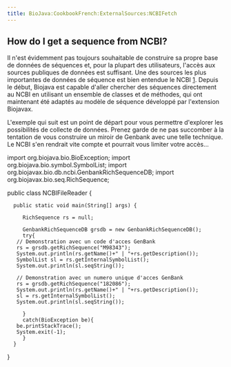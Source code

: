```yaml
---
title: BioJava:CookbookFrench:ExternalSources:NCBIFetch
---
```


How do I get a sequence from NCBI?
----------------------------------

Il n'est évidemment pas toujours souhaitable de construire sa propre
base de données de séquences et, pour la plupart des utilisateurs,
l'accès aux sources publiques de données est suffisant. Une des sources
les plus importantes de données de séquence est bien entendue le NCBI
[1](http://www.ncbi.nlm.nih.gov). Depuis le début, Biojava est capable
d'aller chercher des séquences directement au NCBI en utilisant un
ensemble de classes et de méthodes, qui ont maintenant été adaptés au
modèle de séquence développé par l'extension Biojavax.

L'exemple qui suit est un point de départ pour vous permettre d'explorer
les possibilités de collecte de données. Prenez garde de ne pas
succomber à la tentation de vous construire un miroir de Genbank avec
une telle technique. Le NCBI s'en rendrait vite compte et pourrait vous
limiter votre accès...

<java> import org.biojava.bio.BioException; import
org.biojava.bio.symbol.SymbolList; import
org.biojavax.bio.db.ncbi.GenbankRichSequenceDB; import
org.biojavax.bio.seq.RichSequence;

public class NCBIFileReader {

`  public static void main(String[] args) {`  
`       `  
`     RichSequence rs = null;`  
`       `  
`     GenbankRichSequenceDB grsdb = new GenbankRichSequenceDB();`  
`     try{`  
`   // Demonstration avec un code d'acces GenBank`  
`   rs = grsdb.getRichSequence("M98343");`  
`   System.out.println(rs.getName()+" | "+rs.getDescription());`  
`   SymbolList sl = rs.getInternalSymbolList();`  
`   System.out.println(sl.seqString());`  
`           `  
`   // Demonstration avec un numero unique d'acces GenBank`  
`   rs = grsdb.getRichSequence("182086");           `  
`   System.out.println(rs.getName()+" | "+rs.getDescription());`  
`   sl = rs.getInternalSymbolList();`  
`   System.out.println(sl.seqString());`

`     }`  
`     catch(BioException be){`  
`   be.printStackTrace();`  
`   System.exit(-1);`  
`     }`  
`  }`

} </java>
